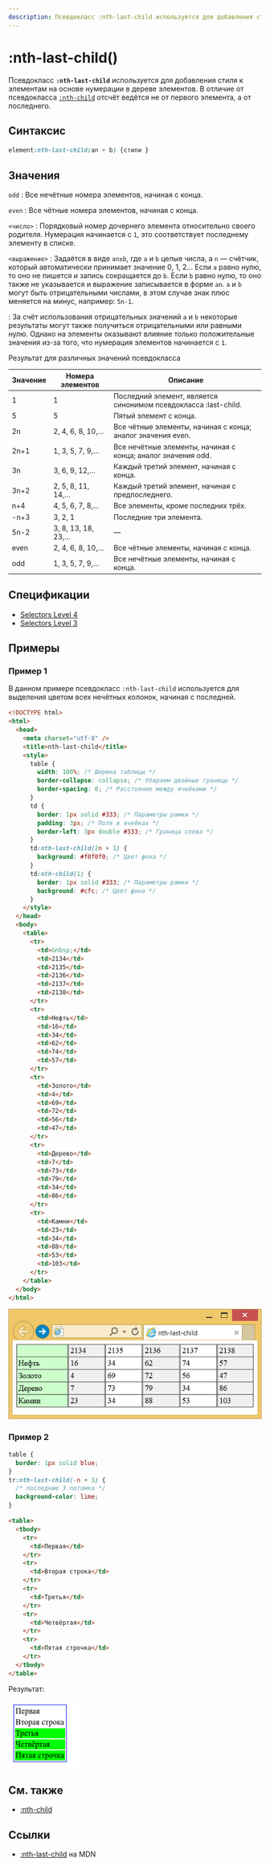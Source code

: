```yaml
---
description: Псевдокласс :nth-last-child используется для добавления стиля к элементам на основе нумерации в дереве элементов
---
```


# :nth-last-child()

Псевдокласс **`:nth-last-child`** используется для добавления стиля к элементам на основе нумерации в дереве элементов. В отличие от псевдокласса [`:nth-child`](<:nth-child().md>) отсчёт ведётся не от первого элемента, а от последнего.

## Синтаксис

```css
element:nth-last-child(an + b) {стили }
```

## Значения

`odd`
: Все нечётные номера элементов, начиная с конца.

`even`
: Все чётные номера элементов, начиная с конца.

`<число>`
: Порядковый номер дочернего элемента относительно своего родителя. Нумерация начинается с `1`, это соответствует последнему элементу в списке.

`<выражение>`
: Задаётся в виде `an±b`, где `a` и `b` целые числа, а `n` — счётчик, который автоматически принимает значение 0, 1, 2...
Если `a` равно нулю, то оно не пишется и запись сокращается до `b`. Если `b` равно нулю, то оно также не указывается и выражение записывается в форме `an`. `a` и `b` могут быть отрицательными числами, в этом случае знак плюс меняется на минус, например: `5n-1`.

: За счёт использования отрицательных значений `a` и `b` некоторые результаты могут также получиться отрицательными или равными нулю. Однако на элементы оказывают влияние только положительные значения из-за того, что нумерация элементов начинается с `1`.

Результат для различных значений псевдокласса

| Значение | Номера элементов   | Описание                                                        |
| -------- | ------------------ | --------------------------------------------------------------- |
| 1        | 1                  | Последний элемент, является синонимом псевдокласса :last-child. |
| 5        | 5                  | Пятый элемент с конца.                                          |
| 2n       | 2, 4, 6, 8, 10,…   | Все чётные элементы, начиная с конца; аналог значения even.     |
| 2n+1     | 1, 3, 5, 7, 9,…    | Все нечётные элементы, начиная с конца; аналог значения odd.    |
| 3n       | 3, 6, 9, 12,…      | Каждый третий элемент, начиная с конца.                         |
| 3n+2     | 2, 5, 8, 11, 14,…  | Каждый третий элемент, начиная с предпоследнего.                |
| n+4      | 4, 5, 6, 7, 8,…    | Все элементы, кроме последних трёх.                             |
| -n+3     | 3, 2, 1            | Последние три элемента.                                         |
| 5n-2     | 3, 8, 13, 18, 23,… | —                                                               |
| even     | 2, 4, 6, 8, 10,…   | Все чётные элементы, начиная с конца.                           |
| odd      | 1, 3, 5, 7, 9,…    | Все нечётные элементы, начиная с конца.                         |

## Спецификации

- [Selectors Level 4](https://drafts.csswg.org/selectors-4/#nth-last-child-pseudo)
- [Selectors Level 3](https://drafts.csswg.org/selectors-3/#nth-last-child-pseudo)

## Примеры

### Пример 1

В данном примере псевдокласс `:nth-last-child` используется для выделения цветом всех нечётных колонок, начиная с последней.

```html
<!DOCTYPE html>
<html>
  <head>
    <meta charset="utf-8" />
    <title>nth-last-child</title>
    <style>
      table {
        width: 100%; /* Ширина таблицы */
        border-collapse: collapse; /* Убираем двойные границы */
        border-spacing: 0; /* Расстояние между ячейками */
      }
      td {
        border: 1px solid #333; /* Параметры рамки */
        padding: 3px; /* Поля в ячейках */
        border-left: 3px double #333; /* Граница слева */
      }
      td:nth-last-child(2n + 1) {
        background: #f0f0f0; /* Цвет фона */
      }
      td:nth-child(1) {
        border: 1px solid #333; /* Параметры рамки */
        background: #cfc; /* Цвет фона */
      }
    </style>
  </head>
  <body>
    <table>
      <tr>
        <td>&nbsp;</td>
        <td>2134</td>
        <td>2135</td>
        <td>2136</td>
        <td>2137</td>
        <td>2138</td>
      </tr>
      <tr>
        <td>Нефть</td>
        <td>16</td>
        <td>34</td>
        <td>62</td>
        <td>74</td>
        <td>57</td>
      </tr>
      <tr>
        <td>Золото</td>
        <td>4</td>
        <td>69</td>
        <td>72</td>
        <td>56</td>
        <td>47</td>
      </tr>
      <tr>
        <td>Дерево</td>
        <td>7</td>
        <td>73</td>
        <td>79</td>
        <td>34</td>
        <td>86</td>
      </tr>
      <tr>
        <td>Камни</td>
        <td>23</td>
        <td>34</td>
        <td>88</td>
        <td>53</td>
        <td>103</td>
      </tr>
    </table>
  </body>
</html>
```

![Применение псевдокласса :nth-last-child к колонкам таблицы](css_nth-last-child.png)

### Пример 2

```css tab="CSS"
table {
  border: 1px solid blue;
}
tr:nth-last-child(-n + 3) {
  /* последние 3 потомка */
  background-color: lime;
}
```

```html tab="HTML"
<table>
  <tbody>
    <tr>
      <td>Первая</td>
    </tr>
    <tr>
      <td>Вторая строка</td>
    </tr>
    <tr>
      <td>Третья</td>
    </tr>
    <tr>
      <td>Четвёртая</td>
    </tr>
    <tr>
      <td>Пятая строчка</td>
    </tr>
  </tbody>
</table>
```

Результат:

![nth-last-child](nth-last-child.png)

## См. также

- [:nth-child](<:nth-child().md>)

## Ссылки

- [:nth-last-child](https://developer.mozilla.org/ru/docs/Web/CSS/:nth-last-child) на MDN
